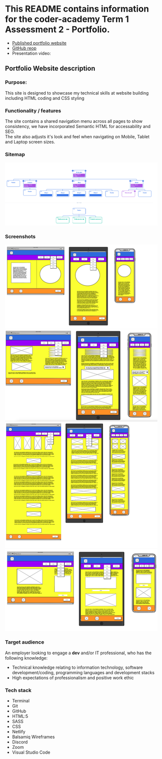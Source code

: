# This README contains information for the coder-academy Term 1 Assessment 2 - Portfolio.

- [Published portfolio website](https://dillonc.netlify.app/)
- [GitHub reop](https://github.com/dilbot-cot/coder-academy-T1A2)
- Presentation video:

## Portfolio Website description

### Purpose:
This site is designed to showcase my technical skills at website building including HTML coding and CSS styling

### Functionality / features
The site contains a shared navigation menu across all pages to show consistency, we have incorporated Semantic HTML for accessability and SEO.  
The site also adjusts it's look and feel when navigating on Mobile, Tablet and Laptop screen sizes.
### Sitemap
![Sitemap](src/assets/sitemap.png)
### Screenshots
![Wireframe for index](src/assets/wireframe-index.png)
![Wireframe for abount](src/assets/wireframe-about.png)
![Wireframe for blog](src/assets/wireframe-blog.png)
![Wireframe for contact](src/assets/wireframe-contact.png)
### Target audience
An employer looking to engage a <strong>dev</strong> and/or IT professional, who has the following knowledge:
- Technical knowledge relating to information technology, software development/coding, programming languages and development stacks
- High expectations of professionalism and positive work ethic
### Tech stack
- Terminal
- Git
- GitHub
- HTML:5
- SASS
- CSS
- Netlify
- Balsamiq Wireframes
- Discord
- Zoom
- Visual Studio Code